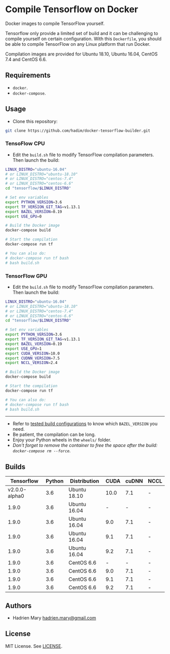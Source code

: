# Compile Tensorflow on Docker

Docker images to compile TensorFlow yourself.

Tensorflow only provide a limited set of build and it can be challenging to compile yourself on certain configuration. With this `Dockerfile`, you should be able to compile TensorFlow on any Linux platform that run Docker.

Compilation images are provided for Ubuntu 18.10, Ubuntu 16.04, CentOS 7.4 and CentOS 6.6.

## Requirements

- `docker`.
- `docker-compose`.

## Usage

- Clone this repository:

```bash
git clone https://github.com/hadim/docker-tensorflow-builder.git
```

### TensoFlow CPU

- Edit the `build.sh` file to modify TensorFlow compilation parameters. Then launch the build:

```bash
LINUX_DISTRO="ubuntu-16.04"
# or LINUX_DISTRO="ubuntu-18.10"
# or LINUX_DISTRO="centos-7.4"
# or LINUX_DISTRO="centos-6.6"
cd "tensorflow/$LINUX_DISTRO"

# Set env variables
export PYTHON_VERSION=3.6
export TF_VERSION_GIT_TAG=v1.13.1
export BAZEL_VERSION=0.19
export USE_GPU=0

# Build the Docker image
docker-compose build

# Start the compilation
docker-compose run tf

# You can also do:
# docker-compose run tf bash
# bash build.sh
```

### TensorFlow GPU

- Edit the `build.sh` file to modify TensorFlow compilation parameters. Then launch the build:

```bash
LINUX_DISTRO="ubuntu-16.04"
# or LINUX_DISTRO="ubuntu-18.10"
# or LINUX_DISTRO="centos-7.4"
# or LINUX_DISTRO="centos-6.6"
cd "tensorflow/$LINUX_DISTRO"

# Set env variables
export PYTHON_VERSION=3.6
export TF_VERSION_GIT_TAG=v1.13.1
export BAZEL_VERSION=0.19
export USE_GPU=1
export CUDA_VERSION=10.0
export CUDNN_VERSION=7.5
export NCCL_VERSION=2.4

# Build the Docker image
docker-compose build

# Start the compilation
docker-compose run tf

# You can also do:
# docker-compose run tf bash
# bash build.sh
```

---

- Refer to [tested build configurations](https://www.tensorflow.org/install/source#tested_build_configurations) to know which `BAZEL_VERSION` you need.
- Be patient, the compilation can be long.
- Enjoy your Python wheels in the `wheels/` folder.
- *Don't forget to remove the container to free the space after the build: `docker-compose rm --force`.*

## Builds

| Tensorflow | Python | Distribution | CUDA | cuDNN | NCCL |
| --- | --- | --- | --- | --- |  --- |
| v2.0.0-alpha0 | 3.6 | Ubuntu 18.10 | 10.0 | 7.1 | - |
| 1.9.0 | 3.6 | Ubuntu 16.04 | - | - | - |
| 1.9.0 | 3.6 | Ubuntu 16.04 | 9.0 | 7.1 | - |
| 1.9.0 | 3.6 | Ubuntu 16.04 | 9.1 | 7.1 | - |
| 1.9.0 | 3.6 | Ubuntu 16.04 | 9.2 | 7.1 | - |
| 1.9.0 | 3.6 | CentOS 6.6 | - | - | - |
| 1.9.0 | 3.6 | CentOS 6.6 | 9.0 | 7.1 | - |
| 1.9.0 | 3.6 | CentOS 6.6 | 9.1 | 7.1 | - |
| 1.9.0 | 3.6 | CentOS 6.6 | 9.2 | 7.1 | - |

## Authors

- Hadrien Mary <hadrien.mary@gmail.com>

## License

MIT License. See [LICENSE](LICENSE).
